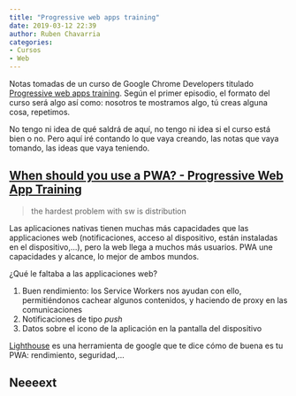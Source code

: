 ```yaml
---
title: "Progressive web apps training"
date: 2019-03-12 22:39
author: Ruben Chavarria
categories:
- Cursos
- Web
---
```


Notas tomadas de un curso de Google Chrome Developers titulado
[Progressive web apps training](https://www.youtube.com/watch?list=PLNYkxOF6rcIB2xHBZ7opgc2Mv009X87Hh).
Según el primer episodio, el formato del curso será algo así como: nosotros te
mostramos algo, tú creas alguna cosa, repetimos.

No tengo ni idea de qué saldrá de aquí, no tengo ni idea si el curso está bien
o no. Pero aquí iré contando lo que vaya creando, las notas que vaya tomando,
las ideas que vaya teniendo.

<!-- more -->

## [When should you use a PWA? - Progressive Web App Training](https://www.youtube.com/watch?v=DfFlBWCQjzA&list=PLNYkxOF6rcIB2xHBZ7opgc2Mv009X87Hh&index=2)

> the hardest problem with sw is distribution

Las aplicaciones nativas tienen muchas más capacidades que las applicaciones web
(notificaciones, acceso al dispositivo, están instaladas en el dispositivo,...),
pero la web llega a muchos más usuarios. PWA une capacidades y alcance, lo mejor
de ambos mundos.

¿Qué le faltaba a las applicaciones web?

1. Buen rendimiento: los Service Workers nos ayudan con ello, permitiéndonos
cachear algunos contenidos, y haciendo de proxy en las comunicaciones
2. Notificaciones de tipo *push*
3. Datos sobre el icono de la aplicación en la pantalla del dispositivo

[Lighthouse](https://developers.google.com/web/tools/lighthouse/)
es una herramienta de google que te dice cómo de buena es tu PWA:
rendimiento, seguridad,...

## Neeeext
